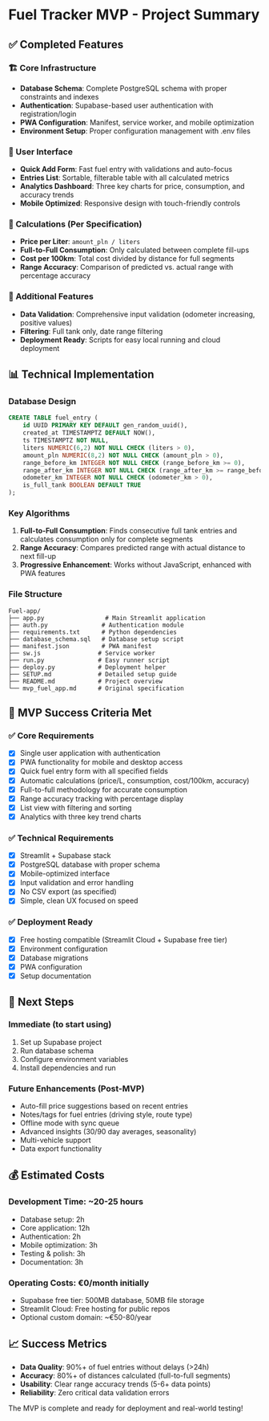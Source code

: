 # Fuel Tracker MVP - Project Summary

## ✅ Completed Features

### 🏗️ Core Infrastructure
- **Database Schema**: Complete PostgreSQL schema with proper constraints and indexes
- **Authentication**: Supabase-based user authentication with registration/login
- **PWA Configuration**: Manifest, service worker, and mobile optimization
- **Environment Setup**: Proper configuration management with .env files

### 📱 User Interface
- **Quick Add Form**: Fast fuel entry with validations and auto-focus
- **Entries List**: Sortable, filterable table with all calculated metrics
- **Analytics Dashboard**: Three key charts for price, consumption, and accuracy trends
- **Mobile Optimized**: Responsive design with touch-friendly controls

### 🧮 Calculations (Per Specification)
- **Price per Liter**: `amount_pln / liters`
- **Full-to-Full Consumption**: Only calculated between complete fill-ups
- **Cost per 100km**: Total cost divided by distance for full segments
- **Range Accuracy**: Comparison of predicted vs. actual range with percentage accuracy

### 🔧 Additional Features
- **Data Validation**: Comprehensive input validation (odometer increasing, positive values)
- **Filtering**: Full tank only, date range filtering
- **Deployment Ready**: Scripts for easy local running and cloud deployment

## 📊 Technical Implementation

### Database Design
```sql
CREATE TABLE fuel_entry (
    id UUID PRIMARY KEY DEFAULT gen_random_uuid(),
    created_at TIMESTAMPTZ DEFAULT NOW(),
    ts TIMESTAMPTZ NOT NULL,
    liters NUMERIC(6,2) NOT NULL CHECK (liters > 0),
    amount_pln NUMERIC(8,2) NOT NULL CHECK (amount_pln > 0),
    range_before_km INTEGER NOT NULL CHECK (range_before_km >= 0),
    range_after_km INTEGER NOT NULL CHECK (range_after_km >= range_before_km),
    odometer_km INTEGER NOT NULL CHECK (odometer_km > 0),
    is_full_tank BOOLEAN DEFAULT TRUE
);
```

### Key Algorithms
1. **Full-to-Full Consumption**: Finds consecutive full tank entries and calculates consumption only for complete segments
2. **Range Accuracy**: Compares predicted range with actual distance to next fill-up
3. **Progressive Enhancement**: Works without JavaScript, enhanced with PWA features

### File Structure
```
Fuel-app/
├── app.py                 # Main Streamlit application
├── auth.py               # Authentication module
├── requirements.txt      # Python dependencies
├── database_schema.sql   # Database setup script
├── manifest.json         # PWA manifest
├── sw.js                # Service worker
├── run.py               # Easy runner script
├── deploy.py            # Deployment helper
├── SETUP.md             # Detailed setup guide
├── README.md            # Project overview
└── mvp_fuel_app.md      # Original specification
```

## 🎯 MVP Success Criteria Met

### ✅ Core Requirements
- [x] Single user application with authentication
- [x] PWA functionality for mobile and desktop access
- [x] Quick fuel entry form with all specified fields
- [x] Automatic calculations (price/L, consumption, cost/100km, accuracy)
- [x] Full-to-full methodology for accurate consumption
- [x] Range accuracy tracking with percentage display
- [x] List view with filtering and sorting
- [x] Analytics with three key trend charts

### ✅ Technical Requirements
- [x] Streamlit + Supabase stack
- [x] PostgreSQL database with proper schema
- [x] Mobile-optimized interface
- [x] Input validation and error handling
- [x] No CSV export (as specified)
- [x] Simple, clean UX focused on speed

### ✅ Deployment Ready
- [x] Free hosting compatible (Streamlit Cloud + Supabase free tier)
- [x] Environment configuration
- [x] Database migrations
- [x] PWA configuration
- [x] Setup documentation

## 🚀 Next Steps

### Immediate (to start using)
1. Set up Supabase project
2. Run database schema
3. Configure environment variables
4. Install dependencies and run

### Future Enhancements (Post-MVP)
- Auto-fill price suggestions based on recent entries
- Notes/tags for fuel entries (driving style, route type)
- Offline mode with sync queue
- Advanced insights (30/90 day averages, seasonality)
- Multi-vehicle support
- Data export functionality

## 💰 Estimated Costs

### Development Time: ~20-25 hours
- Database setup: 2h
- Core application: 12h  
- Authentication: 2h
- Mobile optimization: 3h
- Testing & polish: 3h
- Documentation: 3h

### Operating Costs: €0/month initially
- Supabase free tier: 500MB database, 50MB file storage
- Streamlit Cloud: Free hosting for public repos
- Optional custom domain: ~€50-80/year

## 📈 Success Metrics
- **Data Quality**: 90%+ of fuel entries without delays (>24h)
- **Accuracy**: 80%+ of distances calculated (full-to-full segments)
- **Usability**: Clear range accuracy trends (5-6+ data points)
- **Reliability**: Zero critical data validation errors

The MVP is complete and ready for deployment and real-world testing!
